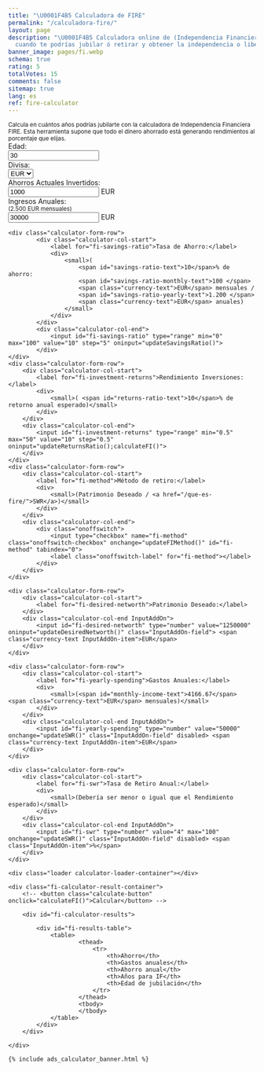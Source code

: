 ```yaml
---
title: "\U0001F4B5 Calculadora de FIRE"
permalink: "/calculadora-fire/"
layout: page
description: "\U0001F4B5 Calculadora online de (Independencia Financiera), FIRE, calcula
  cuando te podrías jubilar ó retirar y obtener la independencia o libertad financiera."
banner_image: pages/fi.webp
schema: true
rating: 5
totalVotes: 15
comments: false
sitemap: true
lang: es
ref: fire-calculator
---
```


<small>
    Calcula en cuántos años podrías jubilarte con la calculadora de Independencia Financiera FIRE.
    Esta herramienta supone que todo el dinero ahorrado está generando rendimientos al porcentaje que elijas.
</small>
<div class="calculator-block  calculator-fi">
    <div class="calculator-form-row">
        <div class="calculator-col-start">
            <label for="fi-age">Edad:</label>
        </div>
        <div class="calculator-col-end">
            <input id="fi-age" type="number" value="30" max="100" oninput="calculateFI()">
        </div>
    </div>
    <div class="calculator-form-row">
        <div class="calculator-col-start">
            <label for="fi-fiat">Divisa:</label>
        </div>
        <div class="calculator-col-end">
            <select id="fi-fiat" onchange="updateCurrency()">
                <option>EUR</option>
                <option>USD</option>
            </select>
        </div>
    </div>
    <div class="calculator-form-row">
        <div class="calculator-col-start">
            <label for="fi-accumulated">Ahorros Actuales Invertidos:</label>
        </div>
        <div class="calculator-col-end InputAddOn">
            <input id="fi-accumulated" type="number" value="1000" onchange="calculateFI()" step="500" class="InputAddOn-field"> <span class="currency-text InputAddOn-item">EUR</span>
        </div>
    </div>
    <div class="calculator-form-row">
        <div class="calculator-col-start">
            <label for="fi-salary">Ingresos Anuales:</label>
            <div>
                <small>(<span id="monthly-salary-text">2.500</span> <span class="currency-text">EUR</span> mensuales)</small>
            </div>
        </div>
        <div class="calculator-col-end InputAddOn">
            <input id="fi-salary" type="number" value="30000" oninput="updateMonthlyRevenue();calculateFI()" step="500" class="InputAddOn-field"> <span class="currency-text InputAddOn-item">EUR</span>
        </div>
    </div>

    <div class="calculator-form-row">
            <div class="calculator-col-start">
                <label for="fi-savings-ratio">Tasa de Ahorro:</label>
                <div>
                    <small>( 
                        <span id="savings-ratio-text">10</span>% de ahorro:
                        <span id="savings-ratio-monthly-text">100 </span>
                        <span class="currency-text">EUR</span> mensuales / 
                        <span id="savings-ratio-yearly-text">1.200 </span> 
                        <span class="currency-text">EUR</span> anuales)
                    </small>
                </div>
            </div>
            <div class="calculator-col-end">
                <input id="fi-savings-ratio" type="range" min="0" max="100" value="10" step="5" oninput="updateSavingsRatio()">
            </div>
    </div>
    <div class="calculator-form-row">
        <div class="calculator-col-start">
            <label for="fi-investment-returns">Rendimiento Inversiones:</label>
            <div>
                <small>( <span id="returns-ratio-text">10</span>% de retorno anual esperado)</small>
            </div>
        </div>
        <div class="calculator-col-end">
            <input id="fi-investment-returns" type="range" min="0.5" max="50" value="10" step="0.5" oninput="updateReturnsRatio();calculateFI()">
        </div>
    </div>
    <div class="calculator-form-row">
        <div class="calculator-col-start">
            <label for="fi-method">Método de retiro:</label>
            <div>
                <small>(Patrimonio Deseado / <a href="/que-es-fire/">SWR</a>)</small>
            </div>
        </div>
        <div class="calculator-col-end">
            <div class="onoffswitch">
                <input type="checkbox" name="fi-method" class="onoffswitch-checkbox" onchange="updateFIMethod()" id="fi-method" tabindex="0">
                <label class="onoffswitch-label" for="fi-method"></label>
            </div>
        </div>
    </div>

    <div class="calculator-form-row">
        <div class="calculator-col-start">
            <label for="fi-desired-networth">Patrimonio Deseado:</label>
        </div>
        <div class="calculator-col-end InputAddOn">
            <input id="fi-desired-networth" type="number" value="1250000" oninput="updateDesiredNetworth()" class="InputAddOn-field"> <span class="currency-text InputAddOn-item">EUR</span>
        </div>
    </div>

    <div class="calculator-form-row">
        <div class="calculator-col-start">
            <label for="fi-yearly-spending">Gastos Anuales:</label>
            <div>
                <small>(<span id="monthly-income-text">4166.67</span> <span class="currency-text">EUR</span> mensuales)</small>
            </div>
        </div>
        <div class="calculator-col-end InputAddOn">
            <input id="fi-yearly-spending" type="number" value="50000" onchange="updateSWR()" class="InputAddOn-field" disabled> <span class="currency-text InputAddOn-item">EUR</span>
        </div>
    </div>

    <div class="calculator-form-row">
        <div class="calculator-col-start">
            <label for="fi-swr">Tasa de Retiro Anual:</label>
            <div>
                <small>(Debería ser menor o igual que el Rendimiento esperado)</small>
            </div>
        </div>
        <div class="calculator-col-end InputAddOn">
            <input id="fi-swr" type="number" value="4" max="100" onchange="updateSWR()" class="InputAddOn-field" disabled> <span class="InputAddOn-item">%</span>
        </div>
    </div>

    <div class="loader calculator-loader-container"></div>
    
    <div class="fi-calculator-result-container">
        <!-- <button class="calculate-button" onclick="calculateFI()">Calcular</button> -->
        
        <div id="fi-calculator-results">
<!--             Con unos ingresos de <span class="results-income"></span> al año si inviertes un <span class="results-save-rate"></span>% estarías ahorrando <span class="results-yearly-savings"></span> al año y podrías jubilarte dentro de <span class="results-years-to-fi"></span> años a la edad de <span class="results-fi-age"></span> años con un patrimonio de <span class="results-networth"></span>. -->

            <div id="fi-results-table">
                <table>
                        <thead>
                            <tr>
                                <th>Ahorro</th>
                                <th>Gastos anuales</th>
                                <th>Ahorro anual</th>
                                <th>Años para IF</th>
                                <th>Edad de jubilación</th>
                            </tr>
                        </thead>
                        <tbody>
                        </tbody>
                </table>
            </div>
        </div>

    </div>

    {% include ads_calculator_banner.html %}
</div>

<script defer src="{{ site.baseurl }}/js/fi.js?{{site.time | date: '%s%N'}}"></script>
